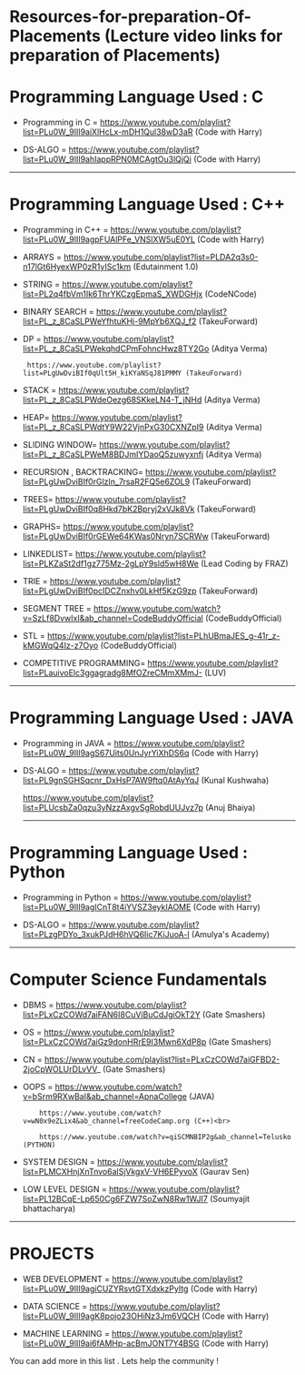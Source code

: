 # Resources-for-preparation-Of-Placements (Lecture video links for preparation of Placements)


# Programming Language Used : C
- Programming in C = https://www.youtube.com/playlist?list=PLu0W_9lII9aiXlHcLx-mDH1Qul38wD3aR (Code with Harry)

- DS-ALGO = https://www.youtube.com/playlist?list=PLu0W_9lII9ahIappRPN0MCAgtOu3lQjQi (Code with Harry)

<hr>

# Programming Language Used : C++

- Programming in C++ = https://www.youtube.com/playlist?list=PLu0W_9lII9agpFUAlPFe_VNSlXW5uE0YL (Code with Harry)

- ARRAYS = https://www.youtube.com/playlist?list=PLDA2q3s0-n17lGt6HyexWP0zR1yISc1km (Edutainment 1.0)

- STRING = https://www.youtube.com/playlist?list=PL2q4fbVm1Ik6ThrYKCzgEpmaS_XWDGHjx (CodeNCode)

- BINARY SEARCH = https://www.youtube.com/playlist?list=PL_z_8CaSLPWeYfhtuKHj-9MpYb6XQJ_f2 (TakeuForward)

- DP = https://www.youtube.com/playlist?list=PL_z_8CaSLPWekqhdCPmFohncHwz8TY2Go (Aditya Verma)<br>

       https://www.youtube.com/playlist?list=PLgUwDviBIf0qUlt5H_kiKYaNSqJ81PMMY (TakeuForward)

- STACK = https://www.youtube.com/playlist?list=PL_z_8CaSLPWdeOezg68SKkeLN4-T_jNHd (Aditya Verma)

- HEAP= https://www.youtube.com/playlist?list=PL_z_8CaSLPWdtY9W22VjnPxG30CXNZpI9 (Aditya Verma)

- SLIDING WINDOW= https://www.youtube.com/playlist?list=PL_z_8CaSLPWeM8BDJmIYDaoQ5zuwyxnfj (Aditya Verma)

- RECURSION , BACKTRACKING= https://www.youtube.com/playlist?list=PLgUwDviBIf0rGlzIn_7rsaR2FQ5e6ZOL9 (TakeuForward)

- TREES= https://www.youtube.com/playlist?list=PLgUwDviBIf0q8Hkd7bK2Bpryj2xVJk8Vk (TakeuForward)

- GRAPHS= https://www.youtube.com/playlist?list=PLgUwDviBIf0rGEWe64KWas0Nryn7SCRWw (TakeuForward)

- LINKEDLIST= https://www.youtube.com/playlist?list=PLKZaSt2df1gz775Mz-2gLpY9sld5wH8We (Lead Coding by FRAZ)

- TRIE = https://www.youtube.com/playlist?list=PLgUwDviBIf0pcIDCZnxhv0LkHf5KzG9zp (TakeuForward)

- SEGMENT TREE = https://www.youtube.com/watch?v=SzLf8DvwIxI&ab_channel=CodeBuddyOfficial (CodeBuddyOfficial)

- STL = https://www.youtube.com/playlist?list=PLhUBmaJES_g-41r_z-kMGWqQ4Iz-z7Oyo (CodeBuddyOfficial)

- COMPETITIVE PROGRAMMING= https://www.youtube.com/playlist?list=PLauivoElc3ggagradg8MfOZreCMmXMmJ- (LUV)

<hr>

# Programming Language Used : JAVA

- Programming in JAVA = https://www.youtube.com/playlist?list=PLu0W_9lII9agS67Uits0UnJyrYiXhDS6q (Code with Harry)

- DS-ALGO = https://www.youtube.com/playlist?list=PL9gnSGHSqcnr_DxHsP7AW9ftq0AtAyYqJ (Kunal Kushwaha) <br>

  https://www.youtube.com/playlist?list=PLUcsbZa0qzu3yNzzAxgvSgRobdUUJvz7p (Anuj Bhaiya)        
  <hr>          

# Programming Language Used : Python

- Programming in Python = https://www.youtube.com/playlist?list=PLu0W_9lII9agICnT8t4iYVSZ3eykIAOME (Code with Harry)

- DS-ALGO = https://www.youtube.com/playlist?list=PLzgPDYo_3xukPJdH6hVQ6Iic7KiJuoA-l (Amulya's Academy)

<hr>

# Computer Science Fundamentals

- DBMS =  https://www.youtube.com/playlist?list=PLxCzCOWd7aiFAN6I8CuViBuCdJgiOkT2Y (Gate Smashers)

- OS =    https://www.youtube.com/playlist?list=PLxCzCOWd7aiGz9donHRrE9I3Mwn6XdP8p (Gate Smashers)

- CN =    https://www.youtube.com/playlist?list=PLxCzCOWd7aiGFBD2-2joCpWOLUrDLvVV_ (Gate Smashers)

- OOPS =  https://www.youtube.com/watch?v=bSrm9RXwBaI&ab_channel=ApnaCollege (JAVA)<br>

          https://www.youtube.com/watch?v=wN0x9eZLix4&ab_channel=freeCodeCamp.org (C++)<br>
          
          https://www.youtube.com/watch?v=qiSCMNBIP2g&ab_channel=Telusko (PYTHON)
         
- SYSTEM DESIGN = https://www.youtube.com/playlist?list=PLMCXHnjXnTnvo6alSjVkgxV-VH6EPyvoX (Gaurav Sen)

- LOW LEVEL DESIGN = https://www.youtube.com/playlist?list=PL12BCqE-Lp650Cg6FZW7SoZwN8Rw1WJI7 (Soumyajit bhattacharya)

<hr>


# PROJECTS

- WEB DEVELOPMENT = https://www.youtube.com/playlist?list=PLu0W_9lII9agiCUZYRsvtGTXdxkzPyItg (Code with Harry)

- DATA SCIENCE = https://www.youtube.com/playlist?list=PLu0W_9lII9agK8pojo23OHiNz3Jm6VQCH (Code with Harry)

- MACHINE LEARNING = https://www.youtube.com/playlist?list=PLu0W_9lII9ai6fAMHp-acBmJONT7Y4BSG (Code with Harry)


You can add more in this list . Lets help the community !
